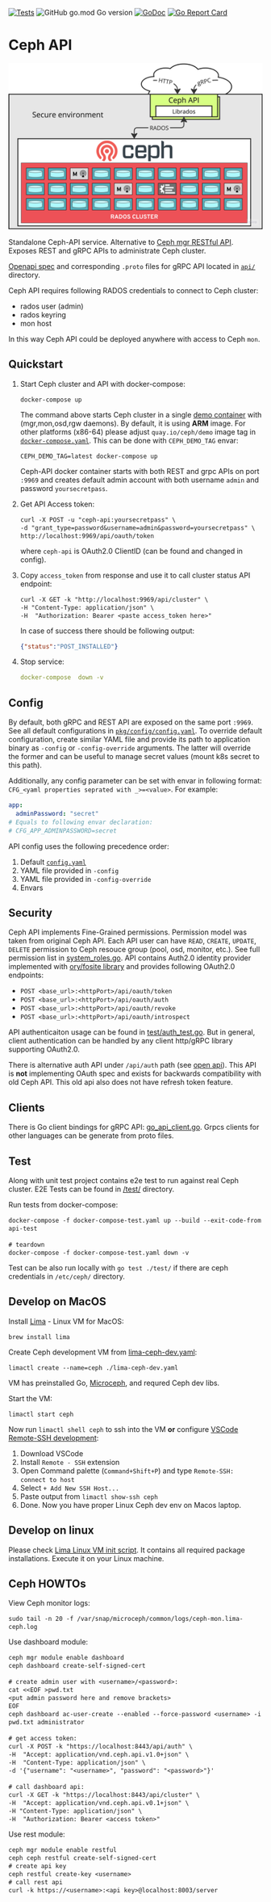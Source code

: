 [![Tests](https://github.com/seaphony/ceph-api/actions/workflows/test.yml/badge.svg)](https://github.com/seaphony/ceph-api/actions/workflows/test.yml)
![GitHub go.mod Go version](https://img.shields.io/github/go-mod/go-version/seaphony/ceph-api)
[![GoDoc](https://godoc.org/github.com/seaphony/ceph-api?status.svg)](https://pkg.go.dev/github.com/seaphony/ceph-api?tab=doc)
[![Go Report Card](https://goreportcard.com/badge/github.com/seaphony/ceph-api)](https://goreportcard.com/report/github.com/seaphony/ceph-api)


# Ceph API
![ceph-api.png](./docs/media/banner.png)

Standalone Ceph-API service. Alternative to [Ceph mgr RESTful API](https://docs.ceph.com/en/latest/mgr/ceph_api/).
Exposes REST and gRPC APIs to administrate Ceph cluster. 

[Openapi spec](https://petstore.swagger.io/?url=https://raw.githubusercontent.com/seaphony/ceph-api/main/api/openapi/ceph-api.swagger.json) 
and corresponding `.proto` files for gRPC API located in [`api/`](./api/) directory.

Ceph API requires following RADOS credentials to connect to Ceph cluster:
- rados user (admin)
- rados keyring
- mon host

In this way Ceph API could be deployed anywhere with access to Ceph `mon`.


## Quickstart

1. Start Ceph cluster and API with docker-compose:
    ```shell
    docker-compose up
    ```
    The command above starts Ceph cluster in a single [demo container](https://github.com/ceph/ceph-container/tree/main/src/demo) with (mgr,mon,osd,rgw daemons).
    By default, it is using **ARM** image. For other platforms (x86-64) please adjust `quay.io/ceph/demo` image tag in [`docker-compose.yaml`](./docker-compose.yaml). This can be done with `CEPH_DEMO_TAG` envar:
    ```shell
    CEPH_DEMO_TAG=latest docker-compose up
    ```

    Ceph-API docker container starts with both REST and grpc APIs on port `:9969` and creates default admin account with both username `admin` and password `yoursecretpass`.

2. Get API Access token:
    ```shell
    curl -X POST -u "ceph-api:yoursecretpass" \
    -d "grant_type=password&username=admin&password=yoursecretpass" \
    http://localhost:9969/api/oauth/token
    ```
    where `ceph-api` is OAuth2.0 ClientID (can be found and changed in config).

3. Copy `access_token` from response and use it to call cluster status API endpoint:
    ```shell
    curl -X GET -k "http://localhost:9969/api/cluster" \
    -H "Content-Type: application/json" \
    -H  "Authorization: Bearer <paste access_token here>"
    ```
    In case of success there should be following output:
    ```json
    {"status":"POST_INSTALLED"}
    ```

4. Stop service:
    ```yaml
    docker-compose  down -v
    ```


## Config

By default, both gRPC and REST API are exposed on the same port `:9969`. See all default configurations in [`pkg/config/config.yaml`](./pkg/config/config.yaml).
To override default configuration, create similar YAML file and provide its path to application binary as `-config` or `-config-override` arguments. The latter will override the former and can be useful to manage secret values (mount k8s secret to this path).

Additionally, any config parameter can be set with envar in following format: 
`CFG_<yaml properties seprated with _>=<value>`. For example:
```yaml
app:
  adminPassword: "secret"
# Equals to following envar declaration:
# CFG_APP_ADMINPASSWORD=secret 
```
API config uses the following precedence order:
1. Default [`config.yaml`](./pkg/config/config.yaml)
2. YAML file provided in `-config` 
3. YAML file provided in `-config-override` 
4. Envars


## Security

Ceph API implements Fine-Grained permissions. Permission model was taken from original Ceph API. 
Each API user can have `READ`, `CREATE`, `UPDATE`, `DELETE` permission to Ceph resouce group (pool, osd, monitor, etc.). See full permission list in [system_roles.go](./pkg/user/system_roles.go). API contains Auth2.0 identity provider implemented with [ory/fosite library](https://github.com/ory/fosite) and provides following OAuth2.0 endpoints:
- `POST <base_url>:<httpPort>/api/oauth/token` 
- `POST <base_url>:<httpPort>/api/oauth/auth` 
- `POST <base_url>:<httpPort>/api/oauth/revoke`
- `POST <base_url>:<httpPort>/api/oauth/introspect`

API authenticaiton usage can be found in [test/auth_test.go](./test/auth_test.go). But in general, client authentication can be handled by any client http/gRPC library supporting OAuth2.0.

There is alternative auth API under `/api/auth` path (see [open api](./api/openapi/ceph-api.swagger.json)). This API is **not** implementing OAuth spec and exists for backwards compatibility with old Ceph API. This old api also does not have refresh token feature.


## Clients

There is Go client bindings for gRPC API: [go_api_client.go](./go_api_client.go). Grpcs clients for other languages can be generate from proto files.

 
## Test
Along with unit test project contains e2e test to run against real Ceph cluster.
E2E Tests can be found in [/test/](./test/) directory.

Run tests from docker-compose:
```shell
docker-compose -f docker-compose-test.yaml up --build --exit-code-from api-test

# teardown
docker-compose -f docker-compose-test.yaml down -v
```
Test can be also run locally with `go test ./test/` if there are ceph credentials in `/etc/ceph/` directory.


## Develop on MacOS

Install [Lima](https://github.com/lima-vm/lima) - Linux VM for MacOS:
```shell
brew install lima
```
Create Ceph development VM from [lima-ceph-dev.yaml](./lima-ceph-dev.yaml):
```shell
limactl create --name=ceph ./lima-ceph-dev.yaml
```
VM has preinstalled Go, [Microceph](https://github.com/canonical/microceph), and requred Ceph dev libs.

Start the VM:
```shell
limactl start ceph
```

Now run `limactl shell ceph` to ssh into the VM **or** configure [VSCode Remote-SSH development](https://code.visualstudio.com/docs/remote/ssh):
1. Download VSCode
2. Install `Remote - SSH` extension
3. Open Command palette (`Command+Shift+P`) and type `Remote-SSH: connect to host`
4. Select `+ Add New SSH Host...`
5. Paste output from `limactl show-ssh ceph`
6. Done. Now you have proper Linux Ceph dev env on Macos laptop.


## Develop on linux

Please check [Lima Linux VM init script](./lima-ceph-dev.yaml). It contains all required package installations. Execute it on your Linux machine.


## Ceph HOWTOs

View Ceph monitor logs:
```shell
sudo tail -n 20 -f /var/snap/microceph/common/logs/ceph-mon.lima-ceph.log
```

Use dashboard module:
```shell
ceph mgr module enable dashboard
ceph dashboard create-self-signed-cert

# create admin user with <username>/<password>:
cat <<EOF >pwd.txt
<put admin password here and remove brackets>
EOF
ceph dashboard ac-user-create --enabled --force-password <username> -i pwd.txt administrator

# get access token:
curl -X POST -k "https://localhost:8443/api/auth" \
-H  "Accept: application/vnd.ceph.api.v1.0+json" \
-H  "Content-Type: application/json" \
-d '{"username": "<username>", "password": "<password>"}'

# call dashboard api:
curl -X GET -k "https://localhost:8443/api/cluster" \
-H  "Accept: application/vnd.ceph.api.v0.1+json" \
-H "Content-Type: application/json" \
-H  "Authorization: Bearer <access token>"
```

Use rest module:
```shell
ceph mgr module enable restful
ceph ceph restful create-self-signed-cert
# create api key
ceph restful create-key <username>
# call rest api
curl -k https://<username>:<api key>@localhost:8003/server
```

